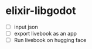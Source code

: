 # elixir-libgodot

 - [ ] input json
 - [ ] export livebook as an app 
 - [ ] Run livebook on hugging face
